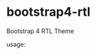 # bootstrap4-rtl
Bootstrap 4 RTL Theme

usage:
<!-- Original Bootstrap 4.x -->
<link rel="stylesheet" href="bootstrap.css">

<!-- Bootstrap RTL Theme -->
<link rel="stylesheet" href="bootstrap-rtl.css">

